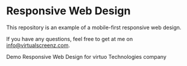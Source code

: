 Responsive Web Design
================

This repository is an example of a mobile-first responsive web design.

If you have any questions, feel free to get at me on [info@virtualscreenz.com](mailto:info@virtualscreenz.com).

Demo Responsive Web Design for virtuo Technologies company
